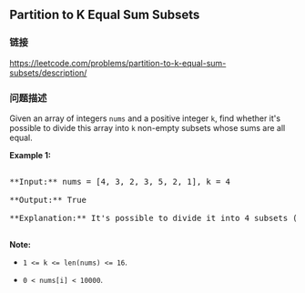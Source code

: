 ## Partition to K Equal Sum Subsets  
### 链接  
https://leetcode.com/problems/partition-to-k-equal-sum-subsets/description/  
### 问题描述
Given an array of integers `nums` and a positive integer `k`, find whether it's possible to divide this array into `k` non-empty subsets whose sums are all equal.

**Example 1:**<br />
<pre>
**Input:** nums = [4, 3, 2, 3, 5, 2, 1], k = 4
**Output:** True
**Explanation:** It's possible to divide it into 4 subsets (5), (1, 4), (2,3), (2,3) with equal sums.
</pre>


**Note:**
- `1 <= k <= len(nums) <= 16`.
- `0 < nums[i] < 10000`.

